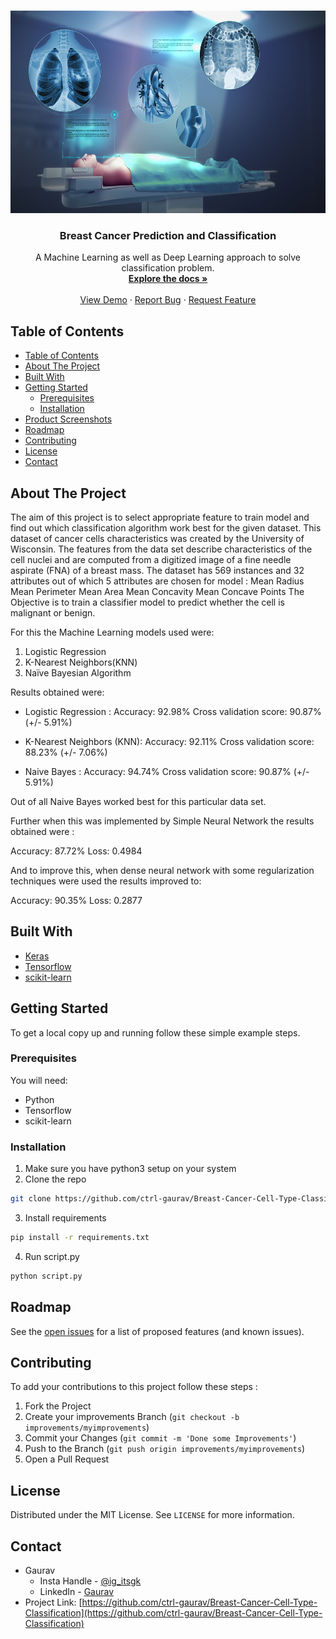 <!-- PROJECT LOGO -->
<br />
<p align="center">
  <a href="https://github.com/ctrl-gaurav/Breast-Cancer-Cell-Type-Classification">
    <img src="images/logo.jpg" alt="Logo" width="576" height="324">
  </a>

  <h3 align="center">Breast Cancer Prediction and Classification</h3>

  <p align="center">
    A Machine Learning as well as Deep Learning approach to solve classification problem.
    <br />
    <a href="https://github.com/ctrl-gaurav/Breast-Cancer-Cell-Type-Classification/blob/main/README.md"><strong>Explore the docs »</strong></a>
    <br />
    <br />
    <a href="https://github.com/ctrl-gaurav/Breast-Cancer-Cell-Type-Classification">View Demo</a>
    ·
    <a href="https://github.com/ctrl-gaurav/Breast-Cancer-Cell-Type-Classification/issues">Report Bug</a>
    ·
    <a href="https://github.com/ctrl-gaurav/Breast-Cancer-Cell-Type-Classification/issues">Request Feature</a>
  </p>
</p>



## Table of Contents

- [Table of Contents](#table-of-contents)
- [About The Project](#about-the-project)
- [Built With](#built-with)
- [Getting Started](#getting-started)
  - [Prerequisites](#prerequisites)
  - [Installation](#installation)
- [Product Screenshots](#product-screenshots)
- [Roadmap](#roadmap)
- [Contributing](#contributing)
- [License](#license)
- [Contact](#contact)



## About The Project


The aim of this project is to select appropriate feature to train model and find out which classification algorithm work best for the given dataset.
This dataset of cancer cells characteristics was created by the University of Wisconsin. The features from the data set describe characteristics of the cell nuclei and are computed from a digitized image of a fine needle aspirate (FNA) of a breast mass.
The dataset has 569 instances and 32 attributes out of which 5 attributes are chosen for model : 
Mean Radius
Mean Perimeter
Mean Area
Mean Concavity
Mean Concave Points
The Objective is to train a classifier model to predict whether the cell is malignant or benign.

For this the Machine Learning models used were:

1. Logistic Regression
2. K-Nearest Neighbors(KNN)
3. Naïve Bayesian Algorithm

Results obtained were:

* Logistic Regression :
Accuracy: 92.98%
Cross validation score: 90.87% (+/- 5.91%)

* K-Nearest Neighbors (KNN):
Accuracy: 92.11%
Cross validation score: 88.23% (+/- 7.06%)

* Naive Bayes :
Accuracy: 94.74%
Cross validation score: 90.87% (+/- 5.91%)

Out of all Naive Bayes worked best for this particular data set.

Further when this was implemented by Simple Neural Network the results obtained were :

Accuracy: 87.72%
Loss: 0.4984

And to improve this, when dense neural network with some regularization techniques were used the results improved to:

Accuracy: 90.35%
Loss: 0.2877


## Built With

* [Keras](https://keras.io/)
* [Tensorflow](https://www.tensorflow.org/)
* [scikit-learn](https://scikit-learn.org/stable/)


## Getting Started

To get a local copy up and running follow these simple example steps.


### Prerequisites

You will need:

- Python 
- Tensorflow 
- scikit-learn


### Installation

1. Make sure you have python3 setup on your system
2. Clone the repo
```sh
git clone https://github.com/ctrl-gaurav/Breast-Cancer-Cell-Type-Classification.git
```
3. Install requirements
```sh
pip install -r requirements.txt
```
4. Run script.py 
```sh
python script.py
```


## Roadmap

See the [open issues](https://github.com/ctrl-gaurav/Breast-Cancer-Cell-Type-Classification/issues) for a list of proposed features (and known issues).


## Contributing

To add your contributions to this project follow these steps :

1. Fork the Project
2. Create your improvements Branch (`git checkout -b improvements/myimprovements`)
3. Commit your Changes (`git commit -m 'Done some Improvements'`)
4. Push to the Branch (`git push origin improvements/myimprovements`)
5. Open a Pull Request


## License

Distributed under the MIT License. See `LICENSE` for more information.


## Contact

- Gaurav 
  - Insta Handle - [@ig_itsgk](https://www.instagram.com/ig_itsgk/) 
  - LinkedIn - [Gaurav](https://www.linkedin.com/in/gaurav-726239157/) <br />
- Project Link: [https://github.com/ctrl-gaurav/Breast-Cancer-Cell-Type-Classification](https://github.com/ctrl-gaurav/Breast-Cancer-Cell-Type-Classification)


